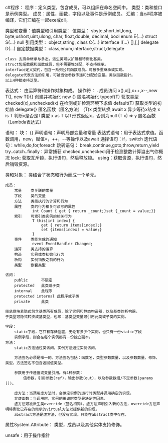 c#程序：
    程序：定义类型，包含成员，可以组织在命名空间中。
    类型：类和接口是示例类型。
    成员：属性，函数，字段以及事件是示例成员。
    汇编：当c#程序被编译，它们汇编在一起exe或dll。

类型和变量：值类型和引用类型：
    值类型：
        sbyte,short,int,long,
        byte,ushort,uint,ulong,
        char,
        float,double,
        decimal,
        bool
        enum E{...}
        struct S{...}
        null
    引用类型：
        object,string,
        class C{...}
        interface I{...}
        <T>[],<T>[,]
        delegate <T> D(...)
自定数据类型：
    class,enum,interface,struct,delegate

    class 支持单继承与多态，派生类可以扩展和特例化基类。
    struct包括数据和函数成员，但不需要堆分配，不支持继承。
    interface定义契约，包含一系列公共函数成员。可被多重继承或实现。
    delegate代表方法的引用，可被当做参数传递和分配给变量。类似函数指针。
    以上4种都支持泛型。

表达式：
    由运算符和操作对象构成。
    操作符：
        .       成员访问
        x(),x[],x++,x--,new T(),
        new T(){}    创建并初始化
        new {}  匿名初始化
        typeof(T)  获取类型
        checked(x),unchecked(x) 在检测或非检测环境下求值
        default(T)  获取类型的初始值
        delegate{} 匿名函数（匿名方法）
        (T)x    类型转换
        await x     异步等待x结束
        x is T      判断x是否是T类型
        x as T      以T形式返回x，否则为null
        (T x) => y      匿名函数（Lambda表达式）


语句：
    块： {}
    声明语句：声明局部变量和常量
    表达式语句：用于表达式求值。函数调用，new，赋值=，++，--等操作以及await
    选择语句：if，switch
    迭代语句：while,do,for,foreach
    跳转语句： break,continue,goto,throw,return,yield
    try..catch..finally：异常捕获
    checked,unchecked:用于检测整数计算溢出气你概况
    lock: 获取互斥锁，执行语句，然后释放锁。
    using：获取资源，执行语句，然后销毁资源。

类和对象：
    类结合了状态和行为而成一个单元。

    成员：
        常量    类关联的常量
        字段    类的变量
        方法    类能执行的计算和行为
        属性    类的行为相关可读写的属性
                int Count { get { return _count;}set {_count = value;}}
        索引    可索引类实例的相关行为
                T this[int index] {
                    get { return items[index];}
                    set {items[index] = value;}
                }
        事件    类能生成的通知
                event EventHandler Changed;
        运算    类支持的运算
        构造    实例或类初始化行为
        析构    实例销毁之前的行为
        类型    嵌套类型

    访问：
        public      不限定
        protected   此类或子类
        internal    此程序
        protected internal 此程序或子类
        private     此类

    继承意味着隐式包含基类所有成员，除了实例和静态构造器，以及基类的析构器。
    子类型可隐式转换成基类型，也即：基类型变量可引用此类或子类的实例。

    字段：
        static字段，它只有存储位置，无论有多少个实例，也只有一份static字段
        实例字段，则会在每个实例都有一份独立副本。
    方法：
        static方法通过类访问，实例方法通过实例访问。
        
        方法签名必须是唯一的。方法签名包括：函数名，类型参数数量，以及参数数量、修饰、类型。方法签名不包含返回值类型。

        参数用于传递值或变量引用。有4种参数：
            值参数，引用参数(ref)，输出参数(out)，以及参数数组/不定参数(params [])。
    
        虚方法：当调用虚方法时，会确定实例的运行时类型并调用确定的实现。
        非虚函数：当调用时，实例的编译时类型是决定性因素。
        虚方法可被派生类override（签名相同）。虚方法声明引入新的方法，override方法声明特例化已存在的继承的virtual方法以提供新的实现。
        abstract方法是虚方法，但没有实现。只能在abstract类中存在。

属性System.Attribute：
    类型，成员以及其他实体支持修饰。

unsafe：用于操作指针
